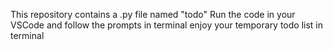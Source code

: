 This repository contains a .py file named "todo" 
Run the code in your VSCode and follow the prompts in terminal
enjoy your temporary todo list in terminal
